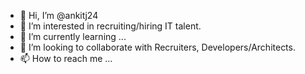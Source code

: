 - 👋 Hi, I’m @ankitj24
- 👀 I’m interested in recruiting/hiring IT talent.
- 🌱 I’m currently learning ...
- 💞️ I’m looking to collaborate with Recruiters, Developers/Architects.
- 📫 How to reach me ...

<!---
ankitj24/ankitj24 is a ✨ special ✨ repository because its `README.md` (this file) appears on your GitHub profile.
You can click the Preview link to take a look at your changes.
--->
